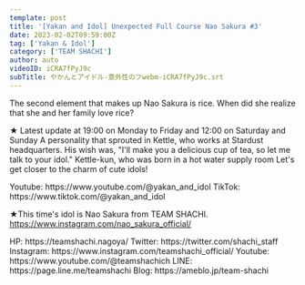 ```yaml
---
template: post
title: '[Yakan and Idol] Unexpected Full Course Nao Sakura #3'
date: 2023-02-02T09:59:00Z
tag: ['Yakan & Idol']
category: ['TEAM SHACHI']
author: auto 
videoID: iCRA7fPyJ9c
subTitle: やかんとアイドル-意外性のフwebm-iCRA7fPyJ9c.srt
---
```

The second element that makes up Nao Sakura is rice.
When did she realize that she and her family love rice?

★ Latest update at 19:00 on Monday to Friday and 12:00 on Saturday and Sunday
A personality that sprouted in Kettle, who works at Stardust headquarters.
His wish was, "I'll make you a delicious cup of tea, so let me talk to your idol."
Kettle-kun, who was born in a hot water supply room
Let's get closer to the charm of cute idols!

<Kettle and Idol>
Youtube: https://www.youtube.com/@yakan_and_idol
TikTok: https://www.tiktok.com/@yakan_and_idol


★This time's idol is Nao Sakura from TEAM SHACHI.
<Sakura Nao>
https://www.instagram.com/nao_sakura_official/

<TEAM SHACHI>
HP: https://teamshachi.nagoya/
Twitter: https://twitter.com/shachi_staff
Instagram: https://www.instagram.com/teamshachi_official/
Youtube: https://www.youtube.com/@teamshachich
LINE: https://page.line.me/teamshachi
Blog: https://ameblo.jp/team-shachi
